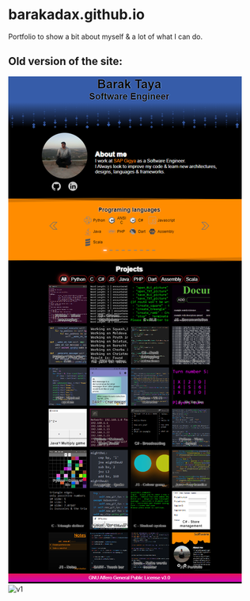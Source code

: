 # barakadax.github.io
Portfolio to show a bit about myself & a lot of what I can do.

## Old version of the site:
<img src="v1.png" title="v1" alt="v1">
<img src="gooey.gif" title="v1" alt="v1">

